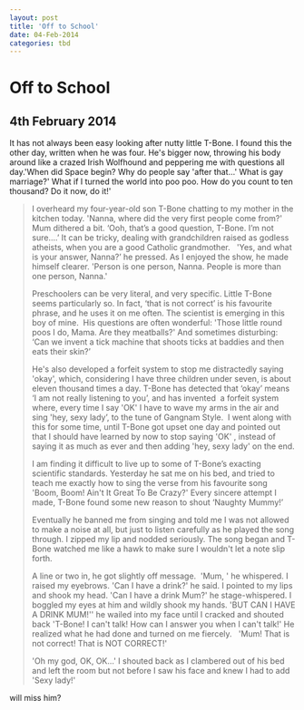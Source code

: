 ```yaml
---
layout: post
title: 'Off to School'
date: 04-Feb-2014
categories: tbd
---
```


# Off to School

## 4th February 2014

It has not always been easy looking after nutty little T-Bone. I found this the other day,   written when he was four. He's bigger now,   throwing his body around like a crazed Irish Wolfhound and peppering me with questions all day.'When did Space begin? Why do people say 'after that...' What is gay marriage?' What if I turned the world into poo poo. How do you count to ten thousand? Do it now, do it!'

<blockquote>I overheard my four-year-old son T-Bone chatting to my mother in the kitchen today. 'Nanna, where did the very first people come from?' Mum dithered a bit. ‘Ooh, that’s a good question, T-Bone. I’m not sure....’ It can be tricky, dealing with grandchildren raised as godless atheists, when you are a good Catholic grandmother.   'Yes, and what is your answer, Nanna?’ he pressed. As I enjoyed the show, he made himself clearer. 'Person is one person, Nanna. People is more than one person, Nanna.'

Preschoolers can be very literal, and very specific. Little T-Bone seems particularly so. In fact, ‘that is not correct’ is his favourite phrase, and he uses it on me often. The scientist is emerging in this boy of mine.  His questions are often wonderful: 'Those little round poos I do, Mama. Are they meatballs?' And sometimes disturbing: ‘Can we invent a tick machine that shoots ticks at baddies and then eats their skin?’

He's also developed a forfeit system to stop me distractedly saying 'okay', which, considering I have three children under seven, is about eleven thousand times a day. T-Bone has detected that ‘okay’ means ‘I am not really listening to you’, and has invented  a forfeit system where, every time I say 'OK' I have to wave my arms in the air and sing 'hey, sexy lady’, to the tune of Gangnam Style.  I went along with this for some time, until T-Bone got upset one day and pointed out that I should have learned by now to stop saying 'OK' , instead of saying it as much as ever and then adding 'hey, sexy lady' on the end.

I am finding it difficult to live up to some of T-Bone’s exacting scientific standards. Yesterday he sat me on his bed, and tried to teach me exactly how to sing the verse from his favourite song 'Boom, Boom! Ain't It Great To Be Crazy?' Every sincere attempt I made, T-Bone found some new reason to shout ‘Naughty Mummy!’

Eventually he banned me from singing and told me I was not allowed to make a noise at all, but just to listen carefully as he played the song through. I zipped my lip and nodded seriously. The song began and T-Bone watched me like a hawk to make sure I wouldn't let a note slip forth.

A line or two in, he got slightly off message.  'Mum, ' he whispered. I raised my eyebrows. 'Can I have a drink?' he said. I pointed to my lips and shook my head. 'Can I have a drink Mum?' he stage-whispered. I boggled my eyes at him and wildly shook my hands. 'BUT CAN I HAVE A DRINK MUM!'' he wailed into my face until I cracked and shouted back 'T-Bone! I can't talk! How can I answer you when I can't talk!' He realized what he had done and turned on me fiercely.   'Mum! That is not correct! That is NOT CORRECT!'

'Oh my god, OK, OK...' I shouted back as I clambered out of his bed and left the room but not before I saw his face and knew I had to add 'Sexy lady!'</blockquote>

 

will miss him?

 
